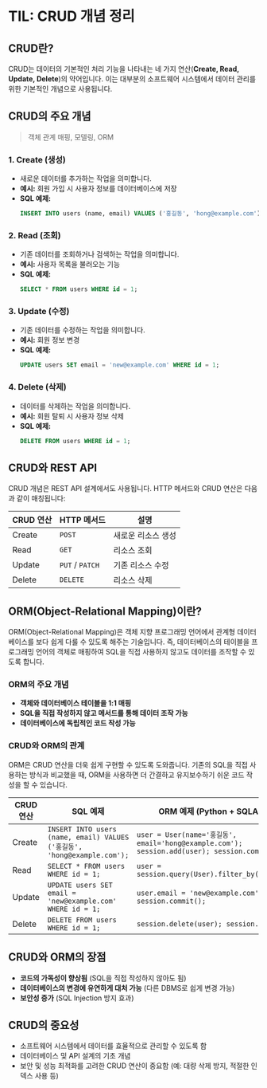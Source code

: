 # TIL: CRUD 개념 정리

## CRUD란?
CRUD는 데이터의 기본적인 처리 기능을 나타내는 네 가지 연산(**Create, Read, Update, Delete**)의 약어입니다. 이는 대부분의 소프트웨어 시스템에서 데이터 관리를 위한 기본적인 개념으로 사용됩니다.

## CRUD의 주요 개념
> 객체 관계 매핑, 모델링, ORM

### 1. Create (생성)
- 새로운 데이터를 추가하는 작업을 의미합니다.
- **예시:** 회원 가입 시 사용자 정보를 데이터베이스에 저장
- **SQL 예제:**
  ```sql
  INSERT INTO users (name, email) VALUES ('홍길동', 'hong@example.com');
  ```

### 2. Read (조회)
- 기존 데이터를 조회하거나 검색하는 작업을 의미합니다.
- **예시:** 사용자 목록을 불러오는 기능
- **SQL 예제:**
  ```sql
  SELECT * FROM users WHERE id = 1;
  ```

### 3. Update (수정)
- 기존 데이터를 수정하는 작업을 의미합니다.
- **예시:** 회원 정보 변경
- **SQL 예제:**
  ```sql
  UPDATE users SET email = 'new@example.com' WHERE id = 1;
  ```

### 4. Delete (삭제)
- 데이터를 삭제하는 작업을 의미합니다.
- **예시:** 회원 탈퇴 시 사용자 정보 삭제
- **SQL 예제:**
  ```sql
  DELETE FROM users WHERE id = 1;
  ```

## CRUD와 REST API
CRUD 개념은 REST API 설계에서도 사용됩니다. HTTP 메서드와 CRUD 연산은 다음과 같이 매칭됩니다:

| CRUD 연산 | HTTP 메서드  | 설명           |
|-----------|-------------|----------------|
| Create    | `POST`      | 새로운 리소스 생성 |
| Read      | `GET`       | 리소스 조회       |
| Update    | `PUT` / `PATCH` | 기존 리소스 수정 |
| Delete    | `DELETE`    | 리소스 삭제       |

## ORM(Object-Relational Mapping)이란?
ORM(Object-Relational Mapping)은 객체 지향 프로그래밍 언어에서 관계형 데이터베이스를 보다 쉽게 다룰 수 있도록 해주는 기술입니다. 즉, 데이터베이스의 테이블을 프로그래밍 언어의 객체로 매핑하여 SQL을 직접 사용하지 않고도 데이터를 조작할 수 있도록 합니다.

### ORM의 주요 개념
- **객체와 데이터베이스 테이블을 1:1 매핑**
- **SQL을 직접 작성하지 않고 메서드를 통해 데이터 조작 가능**
- **데이터베이스에 독립적인 코드 작성 가능**

### CRUD와 ORM의 관계
ORM은 CRUD 연산을 더욱 쉽게 구현할 수 있도록 도와줍니다. 기존의 SQL을 직접 사용하는 방식과 비교했을 때, ORM을 사용하면 더 간결하고 유지보수하기 쉬운 코드 작성을 할 수 있습니다.

| CRUD 연산 | SQL 예제 | ORM 예제 (Python + SQLAlchemy) |
|-----------|-------------------------------------------------|----------------------------------|
| Create    | `INSERT INTO users (name, email) VALUES ('홍길동', 'hong@example.com');` | `user = User(name='홍길동', email='hong@example.com'); session.add(user); session.commit();` |
| Read      | `SELECT * FROM users WHERE id = 1;` | `user = session.query(User).filter_by(id=1).first()` |
| Update    | `UPDATE users SET email = 'new@example.com' WHERE id = 1;` | `user.email = 'new@example.com'; session.commit();` |
| Delete    | `DELETE FROM users WHERE id = 1;` | `session.delete(user); session.commit();` |

## CRUD와 ORM의 장점
- **코드의 가독성이 향상됨** (SQL을 직접 작성하지 않아도 됨)
- **데이터베이스의 변경에 유연하게 대처 가능** (다른 DBMS로 쉽게 변경 가능)
- **보안성 증가** (SQL Injection 방지 효과)

## CRUD의 중요성
- 소프트웨어 시스템에서 데이터를 효율적으로 관리할 수 있도록 함
- 데이터베이스 및 API 설계의 기초 개념
- 보안 및 성능 최적화를 고려한 CRUD 연산이 중요함 (예: 대량 삭제 방지, 적절한 인덱스 사용 등)

